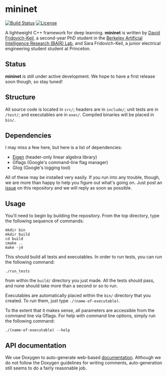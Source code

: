 # mininet

[![Build Status](https://travis-ci.org/dfridovi/mininet.svg?branch=master)](https://travis-ci.org/dfridovi/mininet)
[![License](https://img.shields.io/badge/license-BSD-blue.svg)](https://github.com/dfridovi/mininet/LICENSE)

A lightweight C++ framework for deep learning. **mininet** is written by [David Fridovich-Keil](http://people.eecs.berkeley.edu/~dfk/), a second-year PhD student in the [Berkeley Artificial Intelligence Research (BAIR) Lab](http://bair.berkeley.edu), and Sara Fridovich-Keil, a junior electrical engineering student student at Princeton.

## Status
**mininet** is still under active development. We hope to have a first release soon though, so stay tuned!

## Structure
All source code is located in `src/`; headers are in `include/`; unit tests are in `/test/`; and executables are in `exec/`. Compiled binaries will be placed in `bin/`.

## Dependencies
I may miss a few here, but here is a list of dependencies:

* [Eigen](http://eigen.tuxfamily.org/dox/) (header-only linear algebra library)
* Gflags (Google's command-line flag manager)
* Glog (Google's logging tool)

All of these may be installed very easily. If you run into any trouble, though, we are more than happy to help you figure out what's going on. Just post an [issue](https://github.com/dfridovi/mininet/issues) on this repository and we will reply as soon as possible.

## Usage
You'll need to begin by building the repository. From the top directory, type the following sequence of commands:

```
mkdir bin
mkdir build
cd build
cmake ..
make -j4
```

This should build all tests and executables. In order to run tests, you can run the following command:

```
./run_tests
```

from within the `build/` directory you just made. All the tests should pass, and none should take more than a second or so to run.

Executables are automatically placed within the `bin/` directory that you created. To run them, just type `./(name-of-executable)`.

To the extent that it makes sense, all parameters are accessible from the command line via Gflags. For help with command line options, simply run the following command:

```
./(name-of-executable) --help
```

## API documentation
We use Doxygen to auto-generate web-based [documentation](https://dfridovi.github.io/mininet/documentation/html/). Although we do not follow the Doxygen guidelines for writing comments, auto-generation still seems to do a fairly reasonable job.
